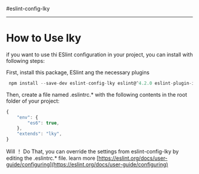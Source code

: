 #eslint-config-lky

---

# How to Use lky

if you want to use thi ESlint configuration in your project, you can install with following steps:

First, install this package, ESlint ang the necessary plugins

``` javascript
 npm install --save-dev eslint-config-lky eslint@^4.2.0 eslint-plugin-import@^2.7.0  eslint-plugin-jsx-a11y@^6.0.0 eslint-plugin-react^7.1.0

```
Then, create a file named .eslintrc.* with the following contents in the root folder of your project:

```javascript
{
    "env": {
        "es6": true,
    },
    "extends": "lky",
}
```

Will ！ Do That, you can override the settings from eslint-config-lky by editing the .eslintrc.* file. learn more [https://eslint.org/docs/user-guide/configuring](https://eslint.org/docs/user-guide/configuring)
